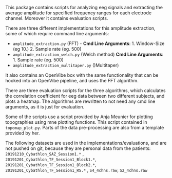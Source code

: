 This package contains scripts for analyzing eeg signals and extracting the average amplitude for specified frequency ranges for each electrode channel. Moreover it contains evaluation scripts.

There are three different implementations for this amplitude extraction, some of which require command line arguments:
 * ```amplitude_extraction.py``` (FFT) - **Cmd Line Arguments**: 1. Window-Size (eg 10.) 2. Sample rate (eg. 500)
 * ```amplitude_extraction_welch.py``` (Welch method) **Cmd Line Arguments**: 1. Sample rate (eg. 500)
 * ```amplitude_extraction_multitaper.py``` ()Multitaper) 
 
 It also contains an OpenVibe box with the same functionality that can be hooked into an OpenVibe pipeline, and uses the FFT algorithm. 
 
 There are three evaluation scripts for the three algorithms, which calculates the correlation coefficient for eeg data between two different subjects, and plots a heatmap. The algorithms are rewritten to not need any cmd line arguments, as it is just for evaluation.

Some of the scripts use a script provided by Anja Meunier for plotting topographies using mne plotting functions. This script contained in ```topomap_plot.py```. Parts of the data pre-processing are also from a template provided by her.

 The following datasets are used in the implementations/evaluations, and are not pushed on git, because they are personal data from the patients: ```20191210_Cybathlon_SAZ_Session1.*``` , ```20191201_Cybathlon_TF_Session1_Block1.*```, ```20191201_Cybathlon_TF_Session1_Block2.*```, ```20191201_Cybathlon_TF_Session1_RS.*``` , ```S4_4chns.raw```, ```S2_4chns.raw```